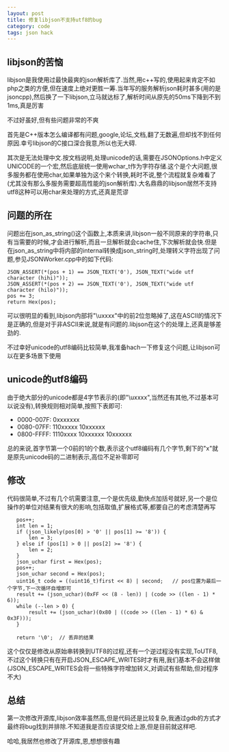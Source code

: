```yaml
---
layout: post
title: 修复libjson不支持utf8的bug
category: code
tags: json hack
---
```


## libjson的苦恼

libjson是我使用过最快最爽的json解析库了.当然,用c++写的,使用起来肯定不如php之类的方便,但在速度上绝对更胜一筹.当年写的服务解析json耗时甚多(用的是jsoncpp),然后换了一下libjson,立马就达标了,解析时间从原先的50ms下降到不到1ms,真是厉害

不过好虽好,但有些问题非常的不爽

首先是C++版本怎么编译都有问题,google,论坛,文档,翻了无数遍,但却找不到任何原因.幸亏libjson的C接口深合我意,所以也无大碍.

其次是无法处理中文.按文档说明,处理unicode的话,需要在JSONOptions.h中定义UNICODE的一个宏,然后底层统一使用wchar_t作为字符存储.这个是个大问题,很多服务都在使用char,如果单独为这个来个转换,耗时不说,整个流程就复杂难看了(尤其没有那么多服务需要超高性能的json解析库).大名鼎鼎的libjson居然不支持utf8这种可以用char来处理的方式,还真是荒谬

## 问题的所在

问题出在json_as_string()这个函数上,本质来讲,libjson一般不同原来的字符串,只有当需要的时候,才会进行解析,而且一旦解析就会cache住,下次解析就会快.但是在json_as_string中将内部的internal转换成json_string时,处理转义字符出现了问题,参见JSONWorker.cpp中的如下代码:

    JSON_ASSERT(*(pos + 1) == JSON_TEXT('0'), JSON_TEXT("wide utf character (hihi)"));
    JSON_ASSERT(*(pos + 2) == JSON_TEXT('0'), JSON_TEXT("wide utf character (hilo)"));
    pos += 3;
    return Hex(pos);

可以很明显的看到,libjson内部将"\uxxxx"中的前2位忽略掉了,这在ASCII的情况下是正确的,但是对于非ASCII来说,就是有问题的.libjson在这个的处理上,还真是够差劲的.

不过幸好unicode的utf8编码比较简单,我准备hach一下修复这个问题,让libjson可以在更多场景下使用

## unicode的utf8编码

由于绝大部分的unicode都是4字节表示的(即"\uxxxx",当然还有其他,不过基本可以说没有),转换规则相对简单,按照下表即可:

* 0000-007F: 0xxxxxxx
* 0080-07FF: 110xxxxx 10xxxxxx
* 0800-FFFF: 1110xxxx 10xxxxxx 10xxxxxx

总的来说,首字节第一个0前的1的个数,表示这个utf8编码有几个字节,剩下的"x"就是原先unicode码的二进制表示,高位不足补零即可

## 修改

代码很简单,不过有几个坑需要注意,一个是优先级,勤快点加括号就好,另一个是位操作的单位对结果有很大的影响,包括取值,扩展格式等,都要自己的考虑清楚再写

       pos++;
       int len = 1;
       if (json_likely(pos[0] > '0' || pos[1] >= '8')) {
           len = 3;
       } else if (pos[1] > 0 || pos[2] >= '8') {
           len = 2;
       }   
       json_uchar first = Hex(pos);
       pos++;
       json_uchar second = Hex(pos);
       uint16_t code = ((uint16_t)first << 8) | second;   // pos位置为最后一个字节,下一次循环自增即可
       result += (json_uchar)(0xFF << (8 - len)) | (code >> ((len - 1) * 6)); 
       while (--len > 0) {
           result += (json_uchar)(0x80 | ((code >> ((len - 1) * 6) & 0x3F)));
       }   

       return '\0';  // 丢弃的结果

这个仅仅是修改从原始串转换到UTF8的过程,还有一个逆过程没有实现,ToUTF8,不过这个转换只有在开启JSON_ESCAPE_WRITES时才有用,我们基本不会这样做(JSON_ESCAPE_WRITES会将一些特殊字符增加转义,对调试有些帮助,但对程序不大)

## 总结

第一次修改开源库,libjson效率虽然高,但是代码还是比较复杂,我通过gdb的方式才最终将bug找到并排除.不知道我是否应该提交给上游,但是目前就这样吧.

哈哈,我居然也修改了开源库,恩,想想很有趣
